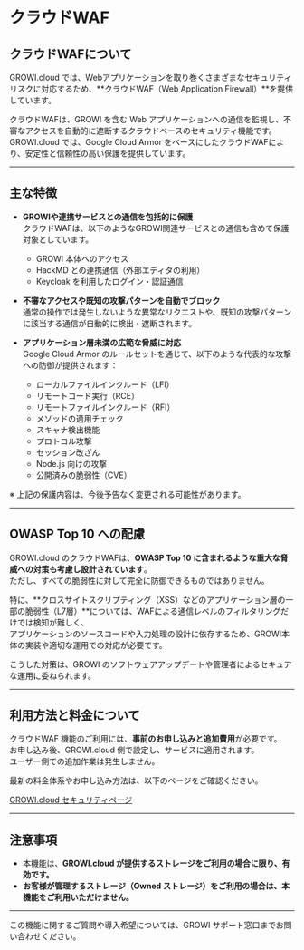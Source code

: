 # クラウドWAF

## クラウドWAFについて

GROWI.cloud では、Webアプリケーションを取り巻くさまざまなセキュリティリスクに対応するため、**クラウドWAF（Web Application Firewall）**を提供しています。

クラウドWAFは、GROWI を含む Web アプリケーションへの通信を監視し、不審なアクセスを自動的に遮断するクラウドベースのセキュリティ機能です。  
GROWI.cloud では、Google Cloud Armor をベースにしたクラウドWAFにより、安定性と信頼性の高い保護を提供しています。

---

## 主な特徴

- **GROWIや連携サービスとの通信を包括的に保護**  
  クラウドWAFは、以下のようなGROWI関連サービスとの通信も含めて保護対象としています。
  - GROWI 本体へのアクセス
  - HackMD との連携通信（外部エディタの利用）
  - Keycloak を利用したログイン・認証通信

- **不審なアクセスや既知の攻撃パターンを自動でブロック**  
  通常の操作では発生しないような異常なリクエストや、既知の攻撃パターンに該当する通信が自動的に検出・遮断されます。

- **アプリケーション層未満の広範な脅威に対応**  
  Google Cloud Armor のルールセットを通じて、以下のような代表的な攻撃への防御が提供されます：
  - ローカルファイルインクルード（LFI）
  - リモートコード実行（RCE）
  - リモートファイルインクルード（RFI）
  - メソッドの適用チェック
  - スキャナ検出機能
  - プロトコル攻撃
  - セッション改ざん
  - Node.js 向けの攻撃
  - 公開済みの脆弱性（CVE）

※ 上記の保護内容は、今後予告なく変更される可能性があります。

---

## OWASP Top 10 への配慮

GROWI.cloud のクラウドWAFは、**OWASP Top 10 に含まれるような重大な脅威への対策も考慮し設計されています**。  
ただし、すべての脆弱性に対して完全に防御できるものではありません。

特に、**クロスサイトスクリプティング（XSS）などのアプリケーション層の一部の脆弱性（L7層）**については、WAFによる通信レベルのフィルタリングだけでは検知が難しく、  
アプリケーションのソースコードや入力処理の設計に依存するため、GROWI本体の実装や適切な運用での対応が必要です。

こうした対策は、GROWI のソフトウェアアップデートや管理者によるセキュアな運用に委ねられます。

---

## 利用方法と料金について

クラウドWAF 機能のご利用には、**事前のお申し込みと追加費用**が必要です。  
お申し込み後、GROWI.cloud 側で設定し、サービスに適用されます。  
ユーザー側での追加作業は発生しません。

最新の料金体系やお申し込み方法は、以下のページをご確認ください。

[GROWI.cloud セキュリティページ](https://info.growi.cloud/security)

---

## 注意事項

- 本機能は、**GROWI.cloud が提供するストレージをご利用の場合に限り、有効です。**
- **お客様が管理するストレージ（Owned ストレージ）をご利用の場合は、本機能をご利用いただけません。**

---

この機能に関するご質問や導入希望については、GROWI サポート窓口までお問い合わせください。
